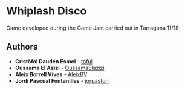 ﻿# Whiplash Disco

Game developed during the Game Jam carried out in Tarragona 11/18


## Authors

* **Cristòfol Daudén Esmel** - [toful](https://github.com/toful)
* **Oussama El Azizi** - [OussamaElazizi](https://github.com/OussamaElazizi)
* **Aleix Borrell Vives** - [AleixBV](https://github.com/AleixBV)
* **Jordi Pascual Fontanilles** - [jorpasfon](https://gitlab.com/jorpasfon)

